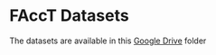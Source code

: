 # FAccT Datasets

The datasets are available in this [Google Drive](https://drive.google.com/drive/folders/1LTFuZdID8b5nL_00kWbgEgdnWoeObEJe?usp=sharing) folder

